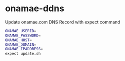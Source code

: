 # onamae-ddns
Update onamae.com DNS Record with expect command

```bash
ONAMAE_USERID=
ONAMAE_PASSWORD=
ONAMAE_HOST=
ONAMAE_DOMAIN=
ONAMAE_IPADDRESS=
expect update.sh
```
